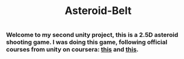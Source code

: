 <h1 align="center"> Asteroid-Belt <h1>
<h3> Welcome to my second unity project, this is a 2.5D asteroid shooting game. I was doing this game, following official courses from unity on coursera: <a href="https://www.coursera.org/learn/core-interaction-programming/home/welcome" target="_blank">this</a> and <a href="https://www.coursera.org/learn/application-systems-programming/home/welcome" target="_blank">this</a>. <h3>
